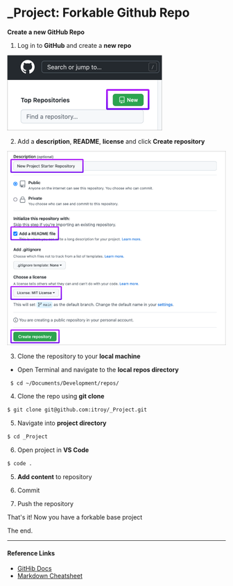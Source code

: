 # _Project: Forkable Github Repo 

<!-- Aim: Log the step by step process to create a forkable base project  for future coding projects. -->

<!-- Goal: make it beautiful -->
<!-- Goal: use cheatsheets -->

<!-- STEPS -->
<!-- Create a new Github Repository on GitHub  -->
<!-- Add a description README license. [Create repository]  -->
<!-- Open Terminal -->
<!-- Navigate to local repos directory -->
<!-- Clone the repo to local directory  -->
<!-- cd into _Project directory  -->
<!-- Open project in VS Code -->
<!-- Track changes with $ git add . -->
<!-- Add LOG.md README file -->
<!-- Update README file -->


**Create a new GitHub Repo**

 1. Log in to **GitHub** and create a **new repo**

![alt text](assets/screenshots/01-github-new.png)

2. Add a **description**, **README**, **license** and click **Create repository**

![alt text](assets/screenshots/02-github-new.png)

3. Clone the repository to your **local machine**
- Open Terminal and navigate to the **local repos directory** 
```bash
 $ cd ~/Documents/Development/repos/
 ``` 
4. Clone the repo using **git clone** 
```bash
$ git clone git@github.com:itroy/_Project.git
```
5. Navigate into **project directory**
```bash
$ cd _Project
```
6. Open project in **VS Code**
```bash
$ code .
```

5. **Add content** to repository

6. Commit

7. Push the repository

That's it! Now you have a forkable base project 

The end.

---

#### **Reference Links**

- [GitHib Docs](https://docs.github.com/en)
- [Markdown Cheatsheet](https://docs.github.com/en)